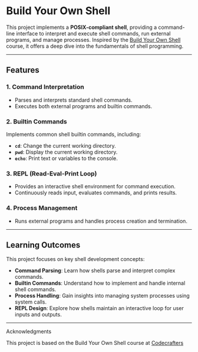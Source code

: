 # Build Your Own Shell  

This project implements a **POSIX-compliant shell**, providing a command-line interface to interpret and execute shell commands, run external programs, and manage processes. Inspired by the [Build Your Own Shell](https://app.codecrafters.io/courses/shell/overview) course, it offers a deep dive into the fundamentals of shell programming.  

---

## Features  

### 1. Command Interpretation  
- Parses and interprets standard shell commands.  
- Executes both external programs and builtin commands.  

### 2. Builtin Commands  
Implements common shell builtin commands, including:  
- **`cd`**: Change the current working directory.  
- **`pwd`**: Display the current working directory.  
- **`echo`**: Print text or variables to the console.  

### 3. REPL (Read-Eval-Print Loop)  
- Provides an interactive shell environment for command execution.  
- Continuously reads input, evaluates commands, and prints results.  

### 4. Process Management  
- Runs external programs and handles process creation and termination.  

---

## Learning Outcomes  

This project focuses on key shell development concepts:  
- **Command Parsing**: Learn how shells parse and interpret complex commands.  
- **Builtin Commands**: Understand how to implement and handle internal shell commands.  
- **Process Handling**: Gain insights into managing system processes using system calls.  
- **REPL Design**: Explore how shells maintain an interactive loop for user inputs and outputs.  

---

Acknowledgments

This project is based on the Build Your Own Shell course at [Codecrafters](https://app.codecrafters.io/courses/shell/overview)
